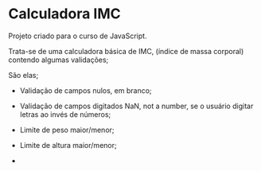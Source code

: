 # Calculadora IMC

Projeto criado para o curso de JavaScript.

Trata-se de uma calculadora básica de IMC, (índice de massa corporal) contendo algumas validações;

São elas;

* Validação de campos nulos, em branco;
  
* Validação de campos digitados NaN, not a number, se o usuário digitar letras ao invés de números;
  
* Limite de peso maior/menor;
  
* Limite de altura maior/menor;
  
* 
